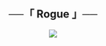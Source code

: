 <h2 align="center">
    ──「 Rogue 」──
</h2>
<p align="center">
  <img src="https://te.legra.ph/file/0352bc68867a8ffa57d1e.jpg">
</p>

